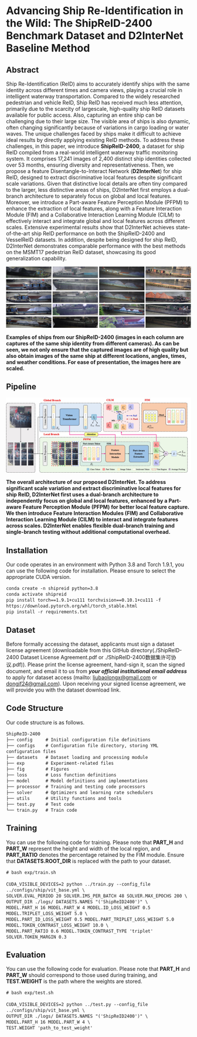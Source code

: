# Advancing Ship Re-Identification in the Wild: The ShipReID-2400 Benchmark Dataset and D2InterNet Baseline Method

## Abstract

Ship Re-Identification (ReID) aims to accurately identify ships with the same identity across different times and camera views, playing a crucial role in intelligent waterway transportation. Compared to the widely researched pedestrian and vehicle ReID, Ship ReID has received much less attention, primarily due to the scarcity of largescale, high-quality ship ReID datasets available for public access. Also, capturing an entire ship can be challenging due to their large size. The visible area of ships is also dynamic, often changing significantly because of variations in cargo loading or water waves. The unique challenges faced by ships make it difficult to achieve ideal results by directly applying existing ReID methods. To address these challenges, in this paper, we introduce **ShipReID-2400**, a dataset for ship ReID compiled from a real-world intelligent waterway traffic monitoring system. It comprises 17,241 images of 2,400 distinct ship identities collected over 53 months, ensuring diversity and representativeness. Then, we propose a feature Disentangle-to-Interact Network (**D2InterNet**) for ship ReID, designed to extract discriminative local features despite significant scale variations. Given that distinctive local details are often tiny compared to the larger, less distinctive areas of ships, D2InterNet first employs a dual-branch architecture to separately focus on global and local features. Moreover, we introduce a Part-aware Feature Perception Module (PFPM) to enhance the extraction of local features, along with a Feature Interaction Module (FIM) and a Collaborative Interaction Learning Module (CILM) to effectively interact and integrate global and local features across different scales. Extensive experimental results show that D2InterNet achieves state-of-the-art ship ReID performance on both the ShipReID-2400 and VesselReID datasets. In addition, despite being designed for ship ReID, D2InterNet demonstrates comparable performance with the best methods on the MSMT17 pedestrian ReID dataset, showcasing its good generalization capability.

![eg](https://github.com/HuiGuanLab/ShipReID-2400/blob/main/fig/eg.jpg)

**Examples of ships from our ShipReID-2400 (images in each column are captures of the same ship identity from different cameras). As can be seen, we not only ensure that the captured images are of high quality but also obtain images of the same ship at different locations, angles, times, and weather conditions. For ease of presentation, the images here are scaled.**

## Pipeline

![baseline](https://github.com/HuiGuanLab/ShipReID-2400/blob/main/fig/baseline.jpg)

**The overall architecture of our proposed D2InterNet. To address significant scale variation and extract discriminative local features for ship ReID, D2InterNet first uses a dual-branch architecture to independently focus on global and local features, enhanced by a Part-aware Feature Perception Module (PFPM) for better local feature capture. We then introduce Feature Interaction Modules (FIM) and Collaborative Interaction Learning Module (CILM) to interact and integrate features across scales. D2InterNet enables flexible dual-branch training and single-branch testing without additional computational overhead.**

## Installation

Our code operates in an environment with Python 3.8 and Torch 1.9.1, you can use the following code for installation. Please ensure to select the appropriate CUDA version.

```shell
conda create -n shipreid python=3.8
conda activate shipreid
pip install torch==1.9.1+cu111 torchvision==0.10.1+cu111 -f https://download.pytorch.org/whl/torch_stable.html
pip install -r requirements.txt
```

## Dataset

Before formally accessing the dataset, applicants must sign a dataset license agreement (downloadable from this GitHub directory(./ShipReID-2400 Dataset License Agreement.pdf or ./ShipReID-2400数据集许可协议.pdf)). Please print the license agreement, hand-sign it, scan the signed document, and email it to us from ***your official institutional email address*** to apply for dataset access (mailto: liubaolongx@gmail.com or dongjf24@gmail.com). Upon receiving your signed license agreement, we will provide you with the dataset download link.

## Code Structure

Our code structure is as follows.

```shell
ShipReID-2400
├── config     # Initial configuration file definitions
├── configs    # Configuration file directory, storing YML configuration files
├── datasets   # Dataset loading and processing module
├── exp        # Experiment-related files
├── fig        # Figures
├── loss       # Loss function definitions
├── model      # Model definitions and implementations
├── processor  # Training and testing code processors
├── solver     # Optimizers and learning rate schedulers
├── utils      # Utility functions and tools
├── test.py    # Test code
└── train.py   # Train code
```

## Training

You can use the following code for training. Please note that **PART_H** and **PART_W** represent the height and width of the local region, and **PART_RATIO** denotes the percentage retained by the FIM module. Ensure that **DATASETS.ROOT_DIR** is replaced with the path to your dataset.

```shell
# bash exp/train.sh

CUDA_VISIBLE_DEVICES=2 python ../train.py --config_file ../configs/ship/vit_base.yml \
SOLVER.EVAL_PERIOD 20 SOLVER.IMS_PER_BATCH 48 SOLVER.MAX_EPOCHS 200 \
OUTPUT_DIR ./logs/ DATASETS.NAMES "('ShipReID2400')" \
MODEL.PART_H 16 MODEL.PART_W 4 MODEL.ID_LOSS_WEIGHT 0.5 MODEL.TRIPLET_LOSS_WEIGHT 5.0 \
MODEL.PART_ID_LOSS_WEIGHT 0.5 MODEL.PART_TRIPLET_LOSS_WEIGHT 5.0 MODEL.TOKEN_CONTRAST_LOSS_WEIGHT 10.0 \
MODEL.PART_RATIO 0.6 MODEL.TOKEN_CONTRAST_TYPE 'triplet' SOLVER.TOKEN_MARGIN 0.3
```

## Evaluation

You can use the following code for evaluation. Please note that **PART_H** and **PART_W** should correspond to those used during training, and **TEST.WEIGHT** is the path where the weights are stored.

```shell
# bash exp/test.sh

CUDA_VISIBLE_DEVICES=2 python ../test.py --config_file ../configs/ship/vit_base.yml \
OUTPUT_DIR ./logs/ DATASETS.NAMES "('ShipReID2400')" \
MODEL.PART_H 16 MODEL.PART_W 4 \
TEST.WEIGHT 'path_to_test_weight'
```
